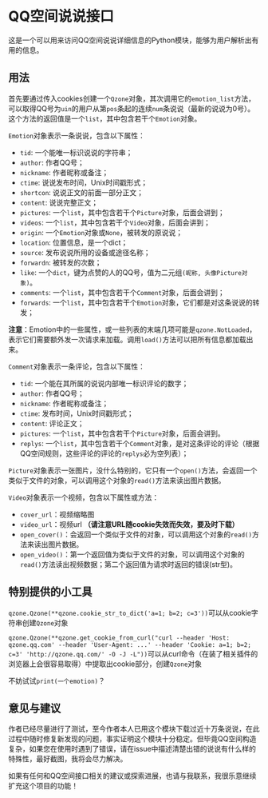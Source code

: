 # QQ空间说说接口

这是一个可以用来访问QQ空间说说详细信息的Python模块，能够为用户解析出有用的信息。

## 用法

首先要通过传入cookies创建一个`Qzone`对象，其次调用它的`emotion_list`方法，可以取得QQ号为`uin`的用户从第`pos`条起的连续`num`条说说（最新的说说为0号）。这个方法的返回值是一个`list`，其中包含若干个`Emotion`对象。

`Emotion`对象表示一条说说，包含以下属性：

- `tid`: 一个能唯一标识说说的字符串；
- `author`: 作者QQ号；
- `nickname`: 作者昵称或备注；
- `ctime`: 说说发布时间，Unix时间戳形式；
- `shortcon`: 说说正文的前面一部分正文；
- `content`: 说说完整正文；
- `pictures`: 一个`list`，其中包含若干个`Picture`对象，后面会讲到；
- `videos`: 一个`list`，其中包含若干个`Video`对象，后面会讲到；
- `origin`: 一个`Emotion`对象或`None`，被转发的原说说；
- `location`: 位置信息，是一个dict；
- `source`: 发布说说所用的设备或途径名称；
- `forwardn`: 被转发的次数；
- `like`: 一个`dict`，键为点赞的人的QQ号，值为二元组`(昵称, 头像Picture对象)`。
- `comments`: 一个`list`，其中包含若干个`Comment`对象，后面会讲到；
- `forwards`: 一个`list`，其中包含若干个`Emotion`对象，它们都是对这条说说的转发；

**注意**：Emotion中的一些属性，或一些列表的末端几项可能是`qzone.NotLoaded`，表示它们需要额外发一次请求来加载。调用`load()`方法可以把所有信息都加载出来。

`Comment`对象表示一条评论，包含以下属性：

- `tid`: 一个能在其所属的说说内部唯一标识评论的数字；
- `author`: 作者QQ号；
- `nickname`: 作者昵称或备注；
- `ctime`: 发布时间，Unix时间戳形式；
- `content`: 评论正文；
- `pictures`: 一个`list`，其中包含若干个`Picture`对象，后面会讲到。
- `replys`: 一个`list`，其中包含若干个`Comment`对象，是对这条评论的评论（根据QQ空间规则，这些评论的评论的`replys`必为空列表）；

`Picture`对象表示一张图片，没什么特别的，它只有一个`open()`方法，会返回一个类似于文件的对象，可以调用这个对象的`read()`方法来读出图片数据。

`Video`对象表示一个视频，包含以下属性或方法：
 - `cover_url`：视频缩略图
 - `video_url`：视频url __（请注意URL随cookie失效而失效，要及时下载）__
 - `open_cover()`：会返回一个类似于文件的对象，可以调用这个对象的`read()`方法来读出图片数据。
 - `open_video()`：第一个返回值为类似于文件的对象，可以调用这个对象的`read()`方法读出视频数据；第二个返回值为请求时返回的错误(str型)。

## 特别提供的小工具

`qzone.Qzone(**qzone.cookie_str_to_dict('a=1; b=2; c=3'))`可以从cookie字符串创建`Qzone`对象

`qzone.Qzone(**qzone.get_cookie_from_curl("curl --header 'Host: qzone.qq.com' --header 'User-Agent: ...' --header 'Cookie: a=1; b=2; c=3' 'http://qzone.qq.com/' -O -J -L"))`可以从curl命令（在装了相关插件的浏览器上会很容易取得）中提取出cookie部分，创建`Qzone`对象

不妨试试`print(一个emotion)`？

## 意见与建议

作者已经尽量进行了测试，至今作者本人已用这个模块下载过近十万条说说，在此过程中随时修复新发现的问题，事实证明这个模块十分稳定。但毕竟QQ空间构造复杂，如果您在使用时遇到了错误，请在issue中描述清楚出错的说说有什么样的特殊性，最好截图，我将会尽力解决。

如果有任何和QQ空间接口相关的建议或探索进展，也请与我联系，我很乐意继续扩充这个项目的功能！
